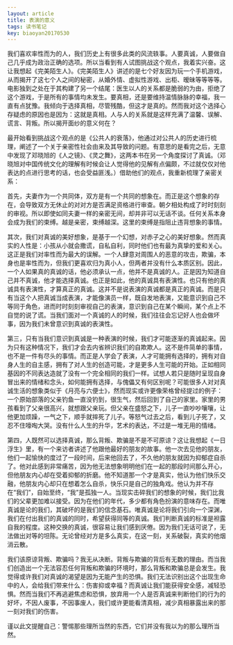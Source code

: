 ```yaml
---
layout: article
title: 表演的意义
tags: 读书笔记
key: biaoyan20170530
---
```


我们喜欢率性而为的人，我们历史上有很多此类的风流轶事。人要真诚，人要做自己几乎成为政治正确的选项。所以当看到有人试图挑战这个观点，我着实兴奋。这让我想起《完美陌生人》。<!--more-->《完美陌生人》讲述的是七个好友因为玩一个手机游戏，从而揭开了这七个人之间的秘密，从婚外情、虚拟性游戏、出柜、暧昧等等等等。电影独到之处在于其构建了另一个结尾：医生以人的关系都是脆弱的为由，拒绝了这个游戏，于是所有的事情均未发生。要真相，还是要维持温情脉脉的幸福，我一直有点犹豫。我倾向于选择真相，尽管残酷，但这才是真的。然而我对这个选择心存疑虑的原因也是因为：这就是真相。人与人的关系就是这样充满了温馨、误解、谎言、背叛。所以揭开面纱的意义何在？



​    最开始看到挑战这个观点的是《公共人的衰落》，他通过对公共人的历史进行梳理，阐述了一个关于亲密性社会由来及其导致的问题。有意思的是看完之后，无意中发现了邓晓旭的《人之镜》、《灵之舞》，这两本书在另一个角度探讨了真诚。（邓晓旭对中国传统文化的理解有时候会让人觉得他的见解有点偏颇，不过就仅仅对他表达的点进行思考的话，也会受益匪浅。）借助他们的观点，我重新梳理了亲密关系：
 

​    首先，夫妻作为一个共同体，双方是有一个共同的想象在。而正是这个想象的存在，会导致双方无休止的对对方是否满足资格进行审查。朝夕相处构成了时时刻刻的审视。所以即使如同夫妻一样的亲密无间，却并非可以无话不谈。任何关系本身会成为我们的束缚。越是亲密，束缚越深。这里的束缚是指阻止违背想象的事情。
 

​    其次，我们对真诚的美好想象，是基于一个幻想，对赤子之心的美好想象。然而真实的人性是：小孩从小就会撒谎，自私自利，同时他们也有最为真挚的爱和关心。这正是我们对率性而为最大的误解。一个人肆意对周围人的恶意的攻击，欺骗，本身也是率性而为，但我们更喜欢归为真小人，但两者并没有什么本质区别。因此，一个人如果真的真诚的话，他必须承认一点，他并不是真诚的人。正是因为知道自己并不真诚，他才能选择真诚。也正是如此，他的真诚具有表演性。也只有他的真诚具有表演性，才算真正的真诚。这并不是说表演的真诚都是真正的真诚。而是只有当这个人把真诚当成表演，才能像演员一样，既自发地表演，又能意识到自己不等同于角色，进而时时刻刻审视自己的表演，意识到自己在某个瞬间，某个点上不自觉的说了谎。当我们面对一个真诚的人的时候，我们往往会忘记好人也会做坏事，因为我们未曾意识到真诚的表演性。
 

​    第三，只有当我们意识到真诚是一种表演的时候，我们才可能逐渐的真诚起来。因为只有这种情况下，我们才会去内省辨识我们的自欺欺人。这不是件简单的事情，也不是一件有尽头的事情。而正是人学会了表演，人才可能拥有选择的，拥有对自身人生的自主感，拥有了对人生的创造可能，才是更多人生可能的开始。正如相同基因的不同表达造就了没有一个完全相同的我们一样。试想人若只是随时呈现自身冒出来的情绪和念头，如何能拥有选择，与傀儡又有何区别呢？可能很多人对对真诚生活的想象类似于《月亮与六便士》，然而现实或许更像荣格曾经提过的例子：一个原始部落的父亲钓鱼一直没钓到，很生气，然后回到了自己的家里。家里的男孩看到了父亲很高兴，就想跟父亲玩。但父亲在盛怒之下，儿子一直吵吵嚷嚷，让他更加烦躁，一气之下，顺手就摔死了儿子。等怒气过去之后，看到儿子死了，又忍不住嚎啕大哭。没有什么人生的升华，艺术的表达，不过是一堆无用的情绪。
 

​    第四，人既然可以选择真诚，那么背叛、欺骗是不是不可原谅？这让我想起《一日浮生》里，有一个来访者讲述了他跟他最好的朋友的故事。他一次去见他的朋友，他们一起愉快的度过了一段时间，后来他回去了，不久他的朋友就因为抑郁症自杀了。他对此感到非常痛苦，因为他无法想象明明他们在一起的那段时间那么开心，但他朋友内心却在受着抑郁的折磨。他不知道那一个才是真实，他认为他们快乐交融，他朋友内心却只在想着怎么自杀，快乐只是自己的独角戏。他认为并不存在“我们”，自始至终，“我”是孤独一人。当现实击碎我们的想象的时候，我们比我们的父辈更加难以接受。因为在他们的年代，多少都有角色扮演的意味存在。而唯真诚是论的我们，其破坏的是我们的信念基石。唯真诚是论将我们引向一个深渊，我们在付出我们的真诚的同时，希望获得同等的真诚。我们判断真诚的标准是袒露自我的程度。这种交换的真诚，很容易让我们感到厌倦。因为我们无话可说了，无法做出对等的坦陈。无论曾经对方是多么真实，在这一刻，关系破裂，真实的他烟消云散。
 

​    我们该原谅背叛、欺骗吗？我无从决断。背叛与欺骗的背后有无数的理由。而当我们创造出一个无法容忍任何背叛和欺骗的环境时，那么背叛和欺骗总是会发生。我觉得或许我们对真诚的渴望是因为无能产生的恐惧。我们无法识别出这个出现生命中的人，会给我们带来什么：伤害抑或幸福？而真诚让我们能获得安全感，减轻恐惧。然而当我们不再逃避焦虑和恐惧，放弃用一个人是否真诚来判断他们的行为的好坏，不因人废事，不因事废人，我们或许更能看清真相，减少真相暴露出来的那一刻对我们的伤害。
 

​    谨以此文提醒自己：警惕那些理所当然的东西，它们并没有我以为的那么理所当然。